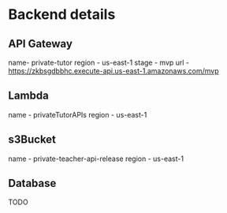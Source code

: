 # Backend details
## API Gateway
name- private-tutor
region - us-east-1
stage - mvp
url - https://zkbsgdbbhc.execute-api.us-east-1.amazonaws.com/mvp

## Lambda
name - privateTutorAPIs
region - us-east-1

## s3Bucket
name - private-teacher-api-release
region - us-east-1

## Database
TODO

